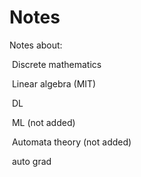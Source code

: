 # Notes
Notes about:

​	Discrete mathematics

​    Linear algebra (MIT)

​    DL

​    ML (not added)

​    Automata theory (not added)

​    auto grad
